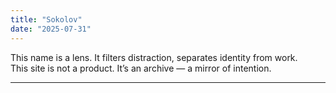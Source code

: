 ```yaml
---
title: "Sokolov"
date: "2025-07-31"
---
```


This name is a lens. It filters distraction, separates identity from work.  
This site is not a product. It’s an archive — a mirror of intention.

---
